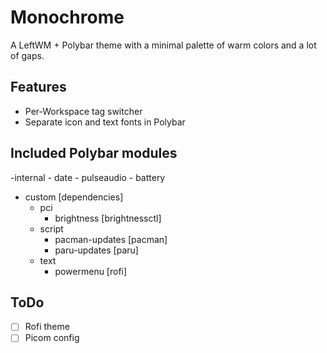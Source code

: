 # Monochrome
A LeftWM + Polybar theme with a minimal palette of warm colors and a lot of gaps.

## Features
- Per-Workspace tag switcher
- Separate icon and text fonts in Polybar

## Included Polybar modules
-internal
	- date
	- pulseaudio
	- battery
- custom [dependencies]
	- pci
		- brightness [brightnessctl]
	- script
		- pacman-updates [pacman]
		- paru-updates [paru]
	- text
		- powermenu [rofi]

## ToDo
- [ ] Rofi theme
- [ ] Picom config